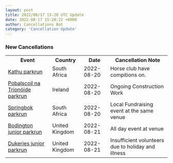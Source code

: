 ```yaml
---
layout: post
title: 2022/08/17 15:20 UTC Update
date: 2022-08-17 15:20:22 +0000
author: Cancellations Bot
category: 'Cancellation Update'
---
```


<h3>New Cancellations</h3>
<div class='hscrollable'>
<table style='width: 100%'>
    <tr>
        <th>Event</th>
        <th>Country</th>
        <th>Date</th>
        <th>Cancellation Note</th>
    </tr>
    <tr>
        <td><a href="https://www.parkrun.co.za/kathu">Kathu parkrun</a></td>
        <td>South Africa</td>
        <td>2022-08-20</td>
        <td>Horse club have compitions on.</td>
    </tr>
    <tr>
        <td><a href="https://www.parkrun.ie/pobalscoilnatrionoide">Pobalscoil na Tríonóide parkrun</a></td>
        <td>Ireland</td>
        <td>2022-08-20</td>
        <td>Ongoing Construction Work</td>
    </tr>
    <tr>
        <td><a href="https://www.parkrun.co.za/springbok">Springbok parkrun</a></td>
        <td>South Africa</td>
        <td>2022-08-20</td>
        <td>Local Fundraising event at the same venue</td>
    </tr>
    <tr>
        <td><a href="https://www.parkrun.org.uk/bodington-juniors">Bodington junior parkrun</a></td>
        <td>United Kingdom</td>
        <td>2022-08-21</td>
        <td>All day event at venue</td>
    </tr>
    <tr>
        <td><a href="https://www.parkrun.org.uk/dukeries-juniors">Dukeries junior parkrun</a></td>
        <td>United Kingdom</td>
        <td>2022-08-21</td>
        <td>Insufficient volunteers due to holiday and illness</td>
    </tr>
</table>
</div>

